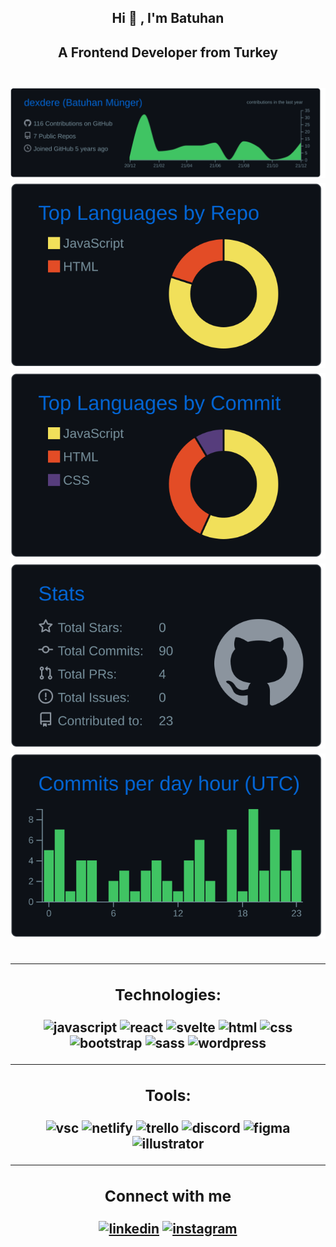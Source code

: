 <div align="center">
<h2> Hi 👋 , I'm Batuhan <br><h2>
<h3"> A Frontend Developer from Turkey <br><h2>

[![](https://raw.githubusercontent.com/dexdere/dexdere/master/profile-summary-card-output/github_dark/0-profile-details.svg)](https://github.com/vn7n24fzkq/github-profile-summary-cards)
[![](https://raw.githubusercontent.com/dexdere/dexdere/master/profile-summary-card-output/github_dark/1-repos-per-language.svg)](https://github.com/vn7n24fzkq/github-profile-summary-cards) [![](https://raw.githubusercontent.com/dexdere/dexdere/master/profile-summary-card-output/github_dark/2-most-commit-language.svg)](https://github.com/vn7n24fzkq/github-profile-summary-cards)
[![](https://raw.githubusercontent.com/dexdere/dexdere/master/profile-summary-card-output/github_dark/3-stats.svg)](https://github.com/vn7n24fzkq/github-profile-summary-cards) [![](https://raw.githubusercontent.com/dexdere/dexdere/master/profile-summary-card-output/github_dark/4-productive-time.svg)](https://github.com/vn7n24fzkq/github-profile-summary-cards)

<!-- TECHNOLOGIES -->
<hr>
<h3>Technologies:</h3>
<p>
  <img src="https://cdn.jsdelivr.net/gh/devicons/devicon/icons/javascript/javascript-original.svg" alt="javascript" width="48" height="48"/>
  <img src="https://www.vectorlogo.zone/logos/reactjs/reactjs-icon.svg" alt="react" width="48" height="48"/>
  <img src="https://upload.wikimedia.org/wikipedia/commons/1/1b/Svelte_Logo.svg" alt="svelte "width="48" height="48"/>
  <img src="https://www.vectorlogo.zone/logos/w3_html5/w3_html5-icon.svg" alt="html" width="45" height="48"/>
  <img src="https://www.vectorlogo.zone/logos/w3_css/w3_css-icon.svg" alt="css" width="48" height="48"/>
  <img src="https://cdn.jsdelivr.net/gh/devicons/devicon/icons/bootstrap/bootstrap-original.svg" alt="bootstrap" width="48" height="48"/>
  <img src="https://cdn.jsdelivr.net/gh/devicons/devicon/icons/sass/sass-original.svg" alt="sass" width="48" height="48"/>
  <img src="https://www.vectorlogo.zone/logos/wordpress/wordpress-icon.svg" alt="wordpress" width="48" height="48"/>
</p>

<!-- TOOLS -->
<hr>
<h3>Tools:</h3>

<p> 
  <img src="https://cdn.jsdelivr.net/gh/devicons/devicon/icons/vscode/vscode-original.svg" alt="vsc" width="48" height="48"/>
  <img src="https://www.vectorlogo.zone/logos/netlify/netlify-icon.svg" alt="netlify" width="48" height="48"/>
  <img src="https://cdn.jsdelivr.net/gh/devicons/devicon/icons/trello/trello-plain.svg" alt="trello" width="48" height="48"/>
  <img src="https://www.vectorlogo.zone/logos/discordapp/discordapp-tile.svg" alt="discord" width="48" height="48"/>
  <img src="https://cdn.jsdelivr.net/gh/devicons/devicon/icons/figma/figma-original.svg"alt="figma" width="48" height="48" />
  <img src="https://www.vectorlogo.zone/logos/adobe_illustrator/adobe_illustrator-icon.svg"alt="illustrator" width="48" height="48" />
</p>

<!-- CONNECTION -->
<hr>      
<h3>Connect with me</h3>
<p>
  <a href="https://www.linkedin.com/in/batuhanmunger/" target="blank"> <img src="https://cdn.jsdelivr.net/gh/devicons/devicon/icons/linkedin/linkedin-original.svg" alt="linkedin" width="48" height="48"  /></a>
  <a href="https://instagram.com/josue_rojasv" target="blank"><img src="https://www.vectorlogo.zone/logos/instagram/instagram-icon.svg" alt="instagram" width="48" height="48" /></a>

</p>
</div>
